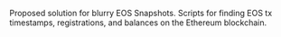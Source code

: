 Proposed solution for blurry EOS Snapshots. Scripts for finding EOS tx timestamps, registrations, and balances on the Ethereum blockchain.
